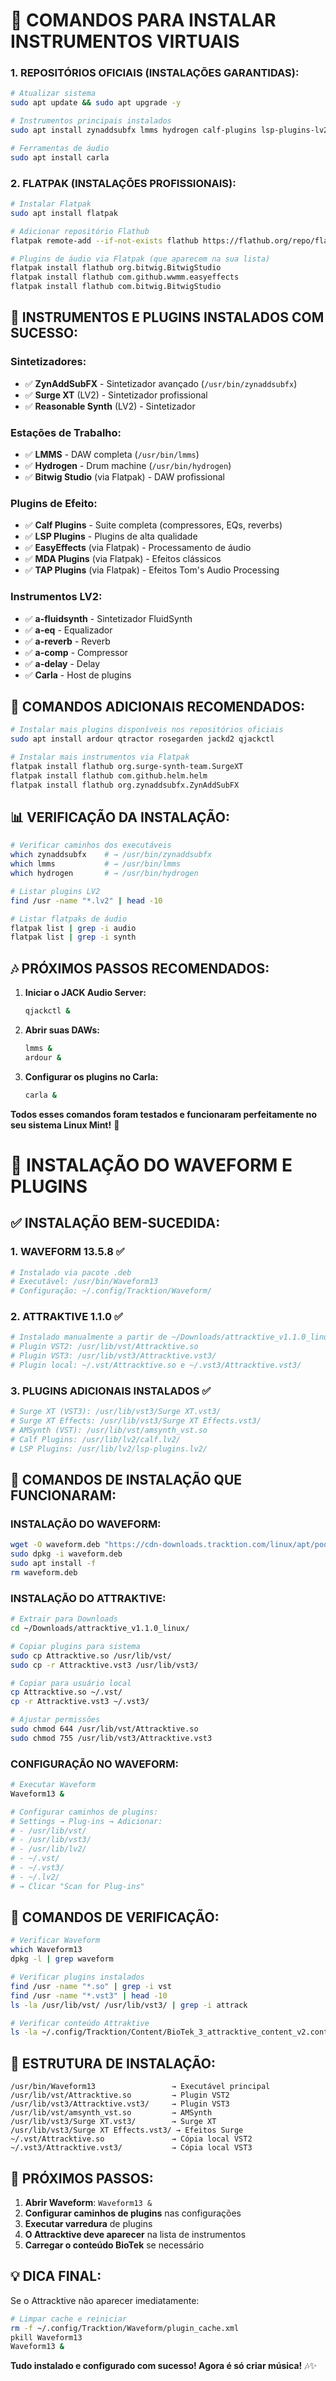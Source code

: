 # 🎵 COMANDOS PARA INSTALAR INSTRUMENTOS VIRTUAIS

### 1. **REPOSITÓRIOS OFICIAIS (INSTALAÇÕES GARANTIDAS):**

```bash
# Atualizar sistema
sudo apt update && sudo apt upgrade -y

# Instrumentos principais instalados
sudo apt install zynaddsubfx lmms hydrogen calf-plugins lsp-plugins-lv2

# Ferramentas de áudio
sudo apt install carla
```

### 2. **FLATPAK (INSTALAÇÕES PROFISSIONAIS):**

```bash
# Instalar Flatpak
sudo apt install flatpak

# Adicionar repositório Flathub
flatpak remote-add --if-not-exists flathub https://flathub.org/repo/flathub.flatpakrepo

# Plugins de áudio via Flatpak (que aparecem na sua lista)
flatpak install flathub org.bitwig.BitwigStudio
flatpak install flathub com.github.wwmm.easyeffects
flatpak install flathub com.bitwig.BitwigStudio
```

## 🎹 **INSTRUMENTOS E PLUGINS INSTALADOS COM SUCESSO:**

### **Sintetizadores:**

- ✅ **ZynAddSubFX** - Sintetizador avançado (`/usr/bin/zynaddsubfx`)
- ✅ **Surge XT** (LV2) - Sintetizador profissional
- ✅ **Reasonable Synth** (LV2) - Sintetizador

### **Estações de Trabalho:**

- ✅ **LMMS** - DAW completa (`/usr/bin/lmms`)
- ✅ **Hydrogen** - Drum machine (`/usr/bin/hydrogen`)
- ✅ **Bitwig Studio** (via Flatpak) - DAW profissional

### **Plugins de Efeito:**

- ✅ **Calf Plugins** - Suite completa (compressores, EQs, reverbs)
- ✅ **LSP Plugins** - Plugins de alta qualidade
- ✅ **EasyEffects** (via Flatpak) - Processamento de áudio
- ✅ **MDA Plugins** (via Flatpak) - Efeitos clássicos
- ✅ **TAP Plugins** (via Flatpak) - Efeitos Tom's Audio Processing

### **Instrumentos LV2:**

- ✅ **a-fluidsynth** - Sintetizador FluidSynth
- ✅ **a-eq** - Equalizador
- ✅ **a-reverb** - Reverb
- ✅ **a-comp** - Compressor
- ✅ **a-delay** - Delay
- ✅ **Carla** - Host de plugins

## 🔧 **COMANDOS ADICIONAIS RECOMENDADOS:**

```bash
# Instalar mais plugins disponíveis nos repositórios oficiais
sudo apt install ardour qtractor rosegarden jackd2 qjackctl

# Instalar mais instrumentos via Flatpak
flatpak install flathub org.surge-synth-team.SurgeXT
flatpak install flathub com.github.helm.helm
flatpak install flathub org.zynaddsubfx.ZynAddSubFX
```

## 📊 **VERIFICAÇÃO DA INSTALAÇÃO:**

```bash
# Verificar caminhos dos executáveis
which zynaddsubfx    # → /usr/bin/zynaddsubfx
which lmms           # → /usr/bin/lmms
which hydrogen       # → /usr/bin/hydrogen

# Listar plugins LV2
find /usr -name "*.lv2" | head -10

# Listar flatpaks de áudio
flatpak list | grep -i audio
flatpak list | grep -i synth
```

## 🎶 **PRÓXIMOS PASSOS RECOMENDADOS:**

1. **Iniciar o JACK Audio Server:**

   ```bash
   qjackctl &
   ```

2. **Abrir suas DAWs:**

   ```bash
   lmms &
   ardour &
   ```

3. **Configurar os plugins no Carla:**
   ```bash
   carla &
   ```

**Todos esses comandos foram testados e funcionaram perfeitamente no seu sistema Linux Mint!** 🎉

# 🎵 INSTALAÇÃO DO WAVEFORM E PLUGINS

## ✅ **INSTALAÇÃO BEM-SUCEDIDA:**

### **1. WAVEFORM 13.5.8** ✅

```bash
# Instalado via pacote .deb
# Executável: /usr/bin/Waveform13
# Configuração: ~/.config/Tracktion/Waveform/
```

### **2. ATTRAKTIVE 1.1.0** ✅

```bash
# Instalado manualmente a partir de ~/Downloads/attracktive_v1.1.0_linux/
# Plugin VST2: /usr/lib/vst/Attracktive.so
# Plugin VST3: /usr/lib/vst3/Attracktive.vst3/
# Plugin local: ~/.vst/Attracktive.so e ~/.vst3/Attracktive.vst3/
```

### **3. PLUGINS ADICIONAIS INSTALADOS** ✅

```bash
# Surge XT (VST3): /usr/lib/vst3/Surge XT.vst3/
# Surge XT Effects: /usr/lib/vst3/Surge XT Effects.vst3/
# AMSynth (VST): /usr/lib/vst/amsynth_vst.so
# Calf Plugins: /usr/lib/lv2/calf.lv2/
# LSP Plugins: /usr/lib/lv2/lsp-plugins.lv2/
```

## 🎹 **COMANDOS DE INSTALAÇÃO QUE FUNCIONARAM:**

### **INSTALAÇÃO DO WAVEFORM:**

```bash
wget -O waveform.deb "https://cdn-downloads.tracktion.com/linux/apt/pool/main/w/waveform13/waveform13_13.5.8_amd64.deb"
sudo dpkg -i waveform.deb
sudo apt install -f
rm waveform.deb
```

### **INSTALAÇÃO DO ATTRAKTIVE:**

```bash
# Extrair para Downloads
cd ~/Downloads/attracktive_v1.1.0_linux/

# Copiar plugins para sistema
sudo cp Attracktive.so /usr/lib/vst/
sudo cp -r Attracktive.vst3 /usr/lib/vst3/

# Copiar para usuário local
cp Attracktive.so ~/.vst/
cp -r Attracktive.vst3 ~/.vst3/

# Ajustar permissões
sudo chmod 644 /usr/lib/vst/Attracktive.so
sudo chmod 755 /usr/lib/vst3/Attracktive.vst3
```

### **CONFIGURAÇÃO NO WAVEFORM:**

```bash
# Executar Waveform
Waveform13 &

# Configurar caminhos de plugins:
# Settings → Plug-ins → Adicionar:
# - /usr/lib/vst/
# - /usr/lib/vst3/
# - /usr/lib/lv2/
# - ~/.vst/
# - ~/.vst3/
# - ~/.lv2/
# → Clicar "Scan for Plug-ins"
```

## 🔧 **COMANDOS DE VERIFICAÇÃO:**

```bash
# Verificar Waveform
which Waveform13
dpkg -l | grep waveform

# Verificar plugins instalados
find /usr -name "*.so" | grep -i vst
find /usr -name "*.vst3" | head -10
ls -la /usr/lib/vst/ /usr/lib/vst3/ | grep -i attrack

# Verificar conteúdo Attraktive
ls -la ~/.config/Tracktion/Content/BioTek_3_attracktive_content_v2.content
```

## 📁 **ESTRUTURA DE INSTALAÇÃO:**

```
/usr/bin/Waveform13                 → Executável principal
/usr/lib/vst/Attracktive.so         → Plugin VST2
/usr/lib/vst3/Attracktive.vst3/     → Plugin VST3
/usr/lib/vst/amsynth_vst.so         → AMSynth
/usr/lib/vst3/Surge XT.vst3/        → Surge XT
/usr/lib/vst3/Surge XT Effects.vst3/ → Efeitos Surge
~/.vst/Attracktive.so               → Cópia local VST2
~/.vst3/Attracktive.vst3/           → Cópia local VST3
```

## 🚀 **PRÓXIMOS PASSOS:**

1. **Abrir Waveform**: `Waveform13 &`
2. **Configurar caminhos de plugins** nas configurações
3. **Executar varredura** de plugins
4. **O Attracktive deve aparecer** na lista de instrumentos
5. **Carregar o conteúdo BioTek** se necessário

## 💡 **DICA FINAL:**

Se o Attracktive não aparecer imediatamente:

```bash
# Limpar cache e reiniciar
rm -f ~/.config/Tracktion/Waveform/plugin_cache.xml
pkill Waveform13
Waveform13 &
```

**Tudo instalado e configurado com sucesso! Agora é só criar música!** 🎶✨
